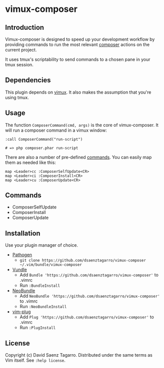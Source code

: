 # vimux-composer

## Introduction

Vimux-composer is designed to speed up your development workflow by providing
commands to run the most relevant [composer][1] actions on the current project.

It uses tmux's scriptability to send commands to a chosen pane in your
tmux session.

## Dependencies

This plugin depends on [vimux][2]. It also makes the assumption that you're 
using tmux.

## Usage

The function `ComposerCommand(cmd, args)` is the core of vimux-composer. It will
run a composer command in a vimux window:

    :call ComposerCommand("run-script")

    # => php composer.phar run-script


There are also a number of pre-defined [commands](#commands). You can easily map
them as needed like this:

    map <Leader>cc :ComposerSelfUpdate<CR>
    map <Leader>ci :ComposerInstall<CR>
    map <Leader>cu :ComposerUpdate<CR>

## Commands

* ComposerSelfUpdate 
* ComposerInstall    
* ComposerUpdate     

## Installation

Use your plugin manager of choice.

- [Pathogen][3]
  - `git clone https://github.com/dsaenztagarro/vimux-composer ~/.vim/bundle/vimux-composer`
- [Vundle][4]
  - Add `Bundle 'https://github.com/dsaenztagarro/vimux-composer'` to .vimrc
  - Run `:BundleInstall`
- [NeoBundle][5]
  - Add `NeoBundle 'https://github.com/dsaenztagarro/vimux-composer'` to .vimrc
  - Run `:NeoBundleInstall`
- [vim-plug][6]
  - Add `Plug 'https://github.com/dsaenztagarro/vimux-composer'` to .vimrc
  - Run `:PlugInstall`

## License

Copyright (c) David Saenz Tagarro.  Distributed under the same terms as Vim itself.
See `:help license`.

[1]: https://getcomposer.org/
[2]: https://github.com/benmills/vimux
[3]: https://github.com/tpope/vim-pathogen
[4]: https://github.com/gmarik/vundle
[5]: https://github.com/Shougo/neobundle.vim
[6]: https://github.com/junegunn/vim-plug

